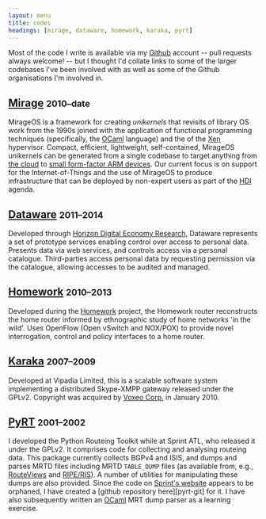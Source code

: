 ```yaml
---
layout: menu
title: codes
headings: [mirage, dataware, homework, karaka, pyrt]
---
```


Most of the code I write is available via my [Github][] account -- pull requests
always welcome! -- but I thought I'd collate links to some of the larger
codebases I've been involved with as well as some of the Github organisations
I'm involved in.

[github]: https://github.com/mor1

<h2 data-magellan-destination="mirage" id="mirage">
  <a href="http://openmirage.org">Mirage</a> <small>2010&ndash;date</small>
</h2>

MirageOS is a framework for creating _unikernels_ that revisits of library OS
work from the 1990s joined with the application of functional programming
techniques (specifically, the [OCaml][] language) and the of the [Xen][]
hypervisor. Compact, efficient, lightweight, self-contained, MirageOS unikernels
can be generated from a single codebase to target anything from [the cloud][aws]
to [small form-factor ARM devices][cubieboard]. Our current focus is on support
for the Internet-of-Things and the use of MirageOS to produce infrastructure
that can be deployed by non-expert users as part of the [HDI][] agenda.

[ocaml]: http://ocaml.org/
[xen]: http://xen.org/
[aws]: http://aws.amazon.com/
[cubieboard]: http://cubieboard.org/tag/cubieboard2/
[hdi]: http://hdiresearch.org/

<h2 data-magellan-destination="dataware" id="dataware">
  <a href="http://github.com/dataware">Dataware</a>
  <small>2011&ndash;2014</small>
</h2>

Developed through [Horizon Digital Economy Research][horizon], Dataware
represents a set of prototype services enabling control over access to personal
data. Presents data via web services, and controls access via a personal
catalogue. Third-parties access personal data by requesting permission via the
catalogue, allowing accesses to be audited and managed.

[horizon]: http://www.horizon.ac.uk/

<h2 data-magellan-destination="homework" id="homework">
  <a href="http://github.com/mor1/homework/">Homework</a>
  <small>2010&ndash;2013</small>
</h2>

Developed during the [Homework][] project, the Homework router reconstructs the
home router informed by ethnographic study of home networks 'in the wild'. Uses
OpenFlow (Open vSwitch and NOX/POX) to provide novel interrogation, control and
policy interfaces to a home router.

[homework]: http://homenetworks.ac.uk/

<h2 data-magellan-destination="karaka" id="karaka">
  <a href="http://github.com/mor1/karaka/">Karaka</a>
  <small>2007&ndash;2009</small>
</h2>

Developed at Vipadia Limited, this is a scalable software system implementing a
distributed Skype-XMPP gateway released under the GPLv2. Copyright was acquired
by [Voxeo Corp.][voxeo] in January 2010.

[voxeo]: http://voxeo.com/

<h2 data-magellan-destination="pyrt" id="pyrt">
  <a href="http://github.com/mor1/pyrt">PyRT</a>
  <small>2001&ndash;2002</small>
</h2>

I developed the Python Routeing Toolkit while at Sprint ATL, who released it
under the GPLv2. It comprises code for collecting and analysing routeing data.
This package currently collects BGPv4 and ISIS, and dumps and parses MRTD files
including MRTD `TABLE_DUMP` files (as available from, e.g., [RouteViews][] and
[RIPE/RIS][ripe-ris]). A number of utilities for manipulating these dumps are
also provided. Since the code on [Sprint's website][pyrt] appears to be
orphaned, I have created a [github repository here][pyrt-git] for it. I have
also subsequently written an [OCaml][ocaml-mrt] MRT dump parser as a learning
exercise.

[mirage]: http://openmirage.org/
[pyrt]: https://research.sprintlabs.com/pyrt/
[routeviews]: http://www.routeviews.org/
[ripe-ris]: http://www.ripe.net/data-tools/stats/ris/ris-raw-data
[ocaml-mrt]: https://github.com/mor1/ocaml-mrt
